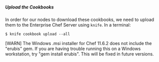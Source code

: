 ##### Upload the Cookbooks
In order for our nodes to download these cookbooks, we need to upload them to the Enterprise Chef Server using `knife`. In a terminal:

    $ knife cookbook upload --all

[WARN] The Windows .msi installer for Chef 11.6.2 does not include the "erubis" gem. If you are having trouble running this on a Windows workstation, try "gem install erubis". This will be fixed in future versions.
